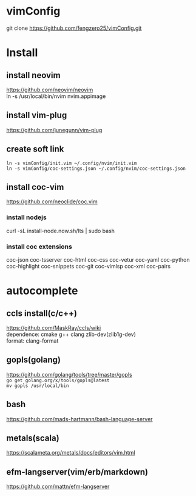 # vimConfig

git clone https://github.com/fengzero25/vimConfig.git

# Install
## install neovim
<https://github.com/neovim/neovim>  
ln -s /usr/local/bin/nvim nvim.appimage

## install vim-plug
<https://github.com/junegunn/vim-plug>


## create soft link
`ln -s vimConfig/init.vim ~/.config/nvim/init.vim`  
`ln -s vimConfig/coc-settings.json ~/.config/nvim/coc-settings.json`

## install coc-vim
<https://github.com/neoclide/coc.vim>

### install nodejs
curl -sL install-node.now.sh/lts | sudo bash

### install coc extensions
coc-json coc-tsserver coc-html coc-css coc-vetur coc-yaml coc-python coc-highlight coc-snippets coc-git coc-vimlsp coc-xml coc-pairs

# autocomplete
## ccls install(c/c++)
<https://github.com/MaskRay/ccls/wiki>  
dependence: cmake g++ clang zlib-dev(zlib1g-dev)  
format: clang-format

## gopls(golang)
<https://github.com/golang/tools/tree/master/gopls>  
`go get golang.org/x/tools/gopls@latest`  
`mv gopls /usr/local/bin`

## bash 
<https://github.com/mads-hartmann/bash-language-server>

## metals(scala)
<https://scalameta.org/metals/docs/editors/vim.html>

## efm-langserver(vim/erb/markdown)
<https://github.com/mattn/efm-langserver>
